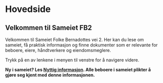 # Hovedside

## Velkommen til Sameiet FB2

Velkommen til Sameiet Folke Bernadottes vei 2. Her kan du lese om sameiet, få praktisk informasjon og finne dokumenter som er relevante for beboere, eiere, håndtverkere og eiendomsmeglere.

Trykk på en av lenkene i menyen til venstre for å navigere videre.

**Ny i sameiet? Les [Nyttig informasjon](/nyttig/). Alle beboere i sameiet plikter å gjøre seg kjent med denne informasjonen.**
